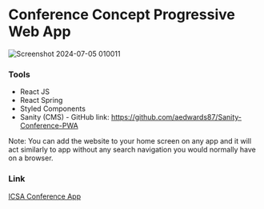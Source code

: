 # Conference Concept Progressive Web App

![Screenshot 2024-07-05 010011](https://github.com/aedwards87/Conference-PWA/assets/46580915/5b5a364d-0c67-4c02-8c64-212b57d2654f)


### Tools
- React JS
- React Spring
- Styled Components
- Sanity (CMS) - GitHub link: https://github.com/aedwards87/Sanity-Conference-PWA

Note: You can add the website to your home screen on any app and it will act similarly to app without any search navigation you would normally have on a browser.


### Link
[ICSA Conference App](https://icsa-conf-pwa.netlify.app/)
